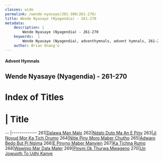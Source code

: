 ```yaml
---
classes: wide
permalink: /wende-nyasaye/201-300/261-270/
title: Wende Nyasaye (Nyagendia) - 261-270
metadata:
    description: |
        Wende Nyasaye (Nyagendia) - 261-270
    keywords:  |
        Wende Nyasaye (Nyagendia), adventhymnals, advent hymnals, 261-270
    author: Brian Onang'o
---
```


#### Advent Hymnals
## Wende Nyasaye (Nyagendia) - 261-270

# Index of Titles
# | Title                        
-- |-------------
261|[Dalawa Man Malo](/wende-nyasaye/201-300/261-270/Dalawa-Man-Malo)
262|[Ndalo Duto Ma An E Piny](/wende-nyasaye/201-300/261-270/Ndalo-Duto-Ma-An-E-Piny)
263|[Ji Noyud Mor Ka Tich Orumo](/wende-nyasaye/201-300/261-270/Ji-Noyud-Mor-Ka-Tich-Orumo)
264|[Nitie Piny Moro Maber Chutho](/wende-nyasaye/201-300/261-270/Nitie-Piny-Moro-Maber-Chutho)
265|[Adwaro Bedo But Pi Ngima](/wende-nyasaye/201-300/261-270/Adwaro-Bedo-But-Pi-Ngima)
266|[E Pinyno Maber Manyien](/wende-nyasaye/201-300/261-270/E-Pinyno-Maber-Manyien)
267|[Ka Tichna Rumo](/wende-nyasaye/201-300/261-270/Ka-Tichna-Rumo)
268|[Wawinjo Mar Dala Maler](/wende-nyasaye/201-300/261-270/Wawinjo-Mar-Dala-Maler)
269|[Pinyni Ok Thurwa Mwageno](/wende-nyasaye/201-300/261-270/Pinyni-Ok-Thurwa-Mwageno)
270|[Un Jowuoth To Udhi Kanye](/wende-nyasaye/201-300/261-270/Un-Jowuoth-To-Udhi-Kanye)